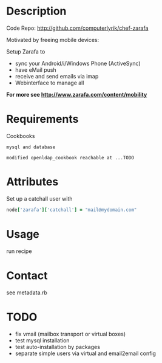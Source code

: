 # Description

Code Repo: http://github.com/computerlyrik/chef-zarafa

Motivated by freeing mobile devices:

Setup Zarafa to 
- sync your Android/i/Windows Phone (ActiveSync)
- have eMail push
- receive and send emails via imap
- Webinterface to manage all

**For more see http://www.zarafa.com/content/mobility**

# Requirements
Cookbooks
```
mysql and database

modified openldap_cookbook reachable at ...TODO
```

# Attributes
Set up a catchall user with
```ruby
node['zarafa']['catchall'] = "mail@mydomain.com"
```

# Usage
run recipe

# Contact
see metadata.rb

# TODO
- fix vmail (mailbox transport or virtual boxes)
- test mysql installation
- test auto-installation by packages
- separate simple users via virtual and email2email config
